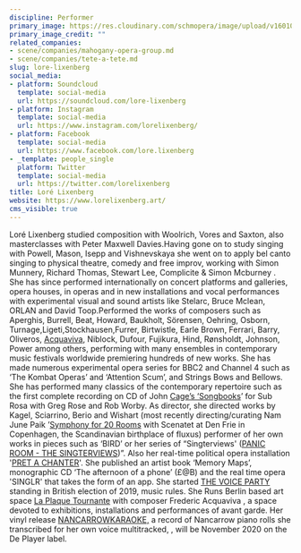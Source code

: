 ```yaml
---
discipline: Performer
primary_image: https://res.cloudinary.com/schmopera/image/upload/v1601056078/media/2020/09/LoreLixenberg_ycf7zn.jpg
primary_image_credit: ""
related_companies:
- scene/companies/mahogany-opera-group.md
- scene/companies/tete-a-tete.md
slug: lore-lixenberg
social_media:
- platform: Soundcloud
  template: social-media
  url: https://soundcloud.com/lore-lixenberg
- platform: Instagram
  template: social-media
  url: https://www.instagram.com/lorelixenberg/
- platform: Facebook
  template: social-media
  url: https://www.facebook.com/lore.lixenberg
- _template: people_single
  platform: Twitter
  template: social-media
  url: https://twitter.com/lorelixenberg
title: Loré Lixenberg
website: https://www.lorelixenberg.art/
cms_visible: true
---
```

Loré Lixenberg studied composition with Woolrich, Vores and Saxton, also masterclasses with Peter Maxwell Davies.Having gone on to study singing with Powell, Mason, Isepp and Vishnevskaya she went on to apply bel canto singing to physical theatre, comedy and free improv, working with Simon Munnery, Richard Thomas, Stewart Lee, Complicite & Simon Mcburney . She has since performed internationally on concert platforms and galleries, opera houses, in operas and in new installations and vocal performances with experimental visual and sound artists like Stelarc, Bruce Mclean, ORLAN and David Toop.Performed the works of composers such as Aperghis, Burrell, Beat, Howard, Baukholt, Sörensen, Oehring, Osborn, Turnage,Ligeti,Stockhausen,Furrer, Birtwistle, Earle Brown, Ferrari, Barry, Oliveros, [Acquaviva](http://www.frederic-acquaviva.net/), Niblock, Dufour, Fujikura, Hind, Rønsholdt, Johnson, Power among others, performing with many ensembles in contemporary music festivals worldwide premiering hundreds of new works. She has made numerous experimental opera series for BBC2 and Channel 4 such as ‘The Kombat Operas’ and ‘Attention Scum’, and Strings Bows and Bellows. She has performed many classics of the contemporary repertoire such as the first complete recording on CD of John [Cage’s ‘Songbooks](https://www.subrosa.net/en/catalogue/unclassical/song-books.html)’ for Sub Rosa with Greg Rose and Rob Worby. As director, she directed works by Kagel, Sciarrino, Berio and Wishart (most recently directing/curating Nam June Paik ’[Symphony for 20 Rooms](http://denfrie.dk/en/exhibition/symphony-20-rooms/) with Scenatet at Den Frie in Copenhagen, the Scandinavian birthplace of fluxus) performer of her own works in pieces such as ‘BIRD’ or her series of “Singterviews' ([PANIC ROOM - THE SINGTERVIEWS](https://www.lorelixenberg.art/))”. Also her real-time political opera installation '[PRET A CHANTER](https://www.lorelixenberg.art/pret-a-chanter)'. She published an artist book ‘Memory Maps’, monographic CD ‘The afternoon of a phone’ (£@B) and the real time opera 'SINGLR' that takes the form of an app. She started [THE VOICE PARTY](https://www.lorelixenberg.art/the-voice-party) standing in British election of 2019, music rules. She Runs Berlin based art space [La Plaque Tournante](http://www.laplaquetournante.org/) with composer Frederic Acquaviva , a space devoted to exhibitions, installations and performances of avant garde. Her vinyl release [NANCARROWKARAOKE,](https://www.lorelixenberg.art/nancarrowkaraoke) a record of Nancarrow piano rolls she transcribed for her own voice multitracked, , will be November 2020 on the De Player label.